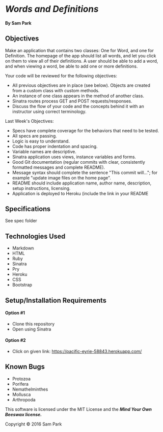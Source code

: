 # _Words and Definitions_

#### By **Sam Park**

## Objectives
Make an application that contains two classes: One for Word, and one for Definition. The homepage of the app should list all words, and let you click on them to view all of their definitions. A user should be able to add a word, and when viewing a word, be able to add one or more definitions.

Your code will be reviewed for the following objectives:
* All previous objectives are in place (see below).
Objects are created from a custom class with custom methods.
* An instance of one class appears in the method of another class.
* Sinatra routes process GET and POST requests/responses.
* Discuss the flow of your code and the concepts behind it with an instructor using correct terminology.

Last Week's Objectives:
* Specs have complete coverage for the behaviors that need to be tested.
* All specs are passing.
* Logic is easy to understand.
* Code has proper indentation and spacing.
* Variable names are descriptive.
* Sinatra application uses views, instance variables and forms.
* Good Git documentation (regular commits with clear, consistently formatted messages and complete README).
* Message syntax should complete the sentence "This commit will..."; for example "update image files on the home page".
* README should include application name, author name, description, setup instructions, licensing.
* Application is deployed to Heroku (include the link in your README

## Specifications
See spec folder

## Technologies Used
* Markdown
* HTML
* Ruby
* Sinatra
* Pry
* Heroku
* CSS
* Bootstrap


## Setup/Installation Requirements

#### Option #1
* Clone this repository
* Open using Sinatra

#### Option #2
* Click on given link: https://pacific-eyrie-58843.herokuapp.com/

## Known Bugs
* Protozoa
* Porifera
* Nemathelminthes
* Mollusca
* Arthropoda


This software is licensed under the MIT License and the **_Mind Your Own Beeswax license._**

Copyright &copy; 2016 Sam Park
